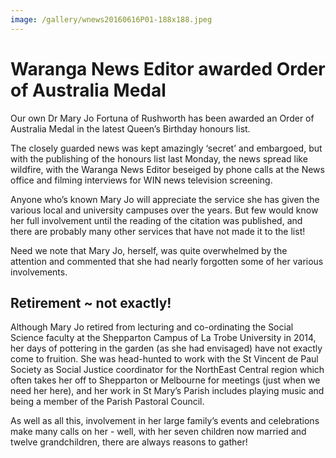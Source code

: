 ```yaml
---
image: /gallery/wnews20160616P01-188x188.jpeg
---
```

# Waranga News Editor awarded Order of Australia Medal

Our own Dr Mary Jo Fortuna of Rushworth has been awarded an Order of Australia Medal in the latest Queen’s Birthday honours list.

The closely guarded news was kept amazingly ‘secret’ and embargoed, but with the publishing of the honours list last Monday, the news spread like wildfire, with the Waranga News Editor beseiged by phone calls at the News office and filming interviews for WIN news television screening.

Anyone who’s known Mary Jo will appreciate the service she has given the various local and university campuses over the years. But few would know her full involvement until the reading of the citation was published, and there are probably many other services that have not made it to the list!

Need we note that Mary Jo, herself, was quite overwhelmed by the attention and commented that she had nearly forgotten some of her various involvements.

## Retirement ~ not exactly!

Although Mary Jo retired from lecturing and co-ordinating the Social Science faculty at the Shepparton Campus of La Trobe University in 2014, her days of pottering in the garden (as she had envisaged) have not exactly come to fruition. She was head-hunted to work with the St Vincent de Paul Society as Social Justice coordinator for the NorthEast Central region which often takes her off to Shepparton or Melbourne for meetings (just when we need her here), and her work in St Mary’s Parish includes playing music and being a member of the Parish Pastoral Council.

As well as all this, involvement in her large family’s events and celebrations make many calls on her - well, with her seven children now married and twelve grandchildren, there are always reasons to gather!
